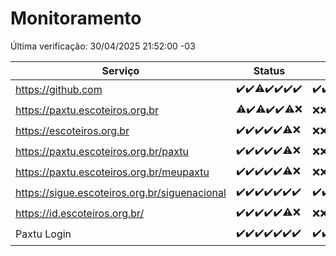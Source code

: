 # Monitoramento

Última verificação: 30/04/2025 21:52:00 -03

|Serviço|Status|Últimas 24h|
|---|---|---|
|https://github.com|<span title="2025-04-24: OK=23">✔️</span><span title="2025-04-25: OK=23">✔️</span><span title="2025-04-26: OK=22, Falhas=1">⚠️</span><span title="2025-04-27: OK=23">✔️</span><span title="2025-04-28: OK=22">✔️</span><span title="2025-04-29: OK=23">✔️</span><span title="2025-04-30: OK=1">✔️</span>|<span title="29/04/2025 23:23:00 -03 : 200">✔️</span><span title="30/04/2025 00:31:00 -03 : 200">✔️</span><span title="30/04/2025 01:11:00 -03 : 200">✔️</span><span title="30/04/2025 02:10:00 -03 : 200">✔️</span><span title="30/04/2025 03:13:00 -03 : 200">✔️</span><span title="30/04/2025 04:09:00 -03 : 200">✔️</span><span title="30/04/2025 05:13:00 -03 : 200">✔️</span><span title="30/04/2025 06:10:00 -03 : 200">✔️</span><span title="30/04/2025 07:10:00 -03 : 200">✔️</span><span title="30/04/2025 08:07:00 -03 : 200">✔️</span><span title="30/04/2025 09:17:00 -03 : 200">✔️</span><span title="30/04/2025 10:20:00 -03 : 200">✔️</span><span title="30/04/2025 11:09:00 -03 : 200">✔️</span><span title="30/04/2025 12:10:00 -03 : 200">✔️</span><span title="30/04/2025 13:11:00 -03 : 200">✔️</span><span title="30/04/2025 14:08:00 -03 : 200">✔️</span><span title="30/04/2025 15:12:00 -03 : 200">✔️</span><span title="30/04/2025 16:07:00 -03 : 200">✔️</span><span title="30/04/2025 17:10:00 -03 : 200">✔️</span><span title="30/04/2025 18:08:00 -03 : 200">✔️</span><span title="30/04/2025 19:08:00 -03 : 200">✔️</span><span title="30/04/2025 20:09:00 -03 : 200">✔️</span><span title="30/04/2025 21:52:00 -03 : 200">✔️</span>|
|https://paxtu.escoteiros.org.br|<span title="2025-04-24: OK=22, Falhas=1">⚠️</span><span title="2025-04-25: OK=23">✔️</span><span title="2025-04-26: OK=22, Falhas=1">⚠️</span><span title="2025-04-27: OK=23">✔️</span><span title="2025-04-28: OK=22">✔️</span><span title="2025-04-29: OK=21, Falhas=2">⚠️</span><span title="2025-04-30: Falhas=1">❌</span>|<span title="29/04/2025 23:23:00 -03 : 403">❌</span><span title="30/04/2025 00:31:00 -03 : 403">❌</span><span title="30/04/2025 01:11:00 -03 : 403">❌</span><span title="30/04/2025 02:10:00 -03 : 403">❌</span><span title="30/04/2025 03:13:00 -03 : 403">❌</span><span title="30/04/2025 04:09:00 -03 : 403">❌</span><span title="30/04/2025 05:13:00 -03 : 403">❌</span><span title="30/04/2025 06:10:00 -03 : 403">❌</span><span title="30/04/2025 07:10:00 -03 : 403">❌</span><span title="30/04/2025 08:07:00 -03 : 403">❌</span><span title="30/04/2025 09:17:00 -03 : 403">❌</span><span title="30/04/2025 10:20:00 -03 : 403">❌</span><span title="30/04/2025 11:09:00 -03 : 403">❌</span><span title="30/04/2025 12:10:00 -03 : 403">❌</span><span title="30/04/2025 13:11:00 -03 : 403">❌</span><span title="30/04/2025 14:08:00 -03 : 403">❌</span><span title="30/04/2025 15:12:00 -03 : 403">❌</span><span title="30/04/2025 16:07:00 -03 : 403">❌</span><span title="30/04/2025 17:10:00 -03 : 403">❌</span><span title="30/04/2025 18:08:00 -03 : 403">❌</span><span title="30/04/2025 19:08:00 -03 : 403">❌</span><span title="30/04/2025 20:09:00 -03 : 403">❌</span><span title="30/04/2025 21:52:00 -03 : 403">❌</span>|
|https://escoteiros.org.br|<span title="2025-04-24: OK=23">✔️</span><span title="2025-04-25: OK=23">✔️</span><span title="2025-04-26: OK=23">✔️</span><span title="2025-04-27: OK=23">✔️</span><span title="2025-04-28: OK=22">✔️</span><span title="2025-04-29: OK=22, Falhas=1">⚠️</span><span title="2025-04-30: Falhas=1">❌</span>|<span title="29/04/2025 23:23:00 -03 : 403">❌</span><span title="30/04/2025 00:31:00 -03 : 403">❌</span><span title="30/04/2025 01:11:00 -03 : 403">❌</span><span title="30/04/2025 02:10:00 -03 : 403">❌</span><span title="30/04/2025 03:13:00 -03 : 403">❌</span><span title="30/04/2025 04:09:00 -03 : 403">❌</span><span title="30/04/2025 05:13:00 -03 : 403">❌</span><span title="30/04/2025 06:10:00 -03 : 403">❌</span><span title="30/04/2025 07:10:00 -03 : 403">❌</span><span title="30/04/2025 08:07:00 -03 : 403">❌</span><span title="30/04/2025 09:17:00 -03 : 403">❌</span><span title="30/04/2025 10:20:00 -03 : 403">❌</span><span title="30/04/2025 11:09:00 -03 : 403">❌</span><span title="30/04/2025 12:10:00 -03 : 403">❌</span><span title="30/04/2025 13:11:00 -03 : 403">❌</span><span title="30/04/2025 14:08:00 -03 : 403">❌</span><span title="30/04/2025 15:12:00 -03 : 403">❌</span><span title="30/04/2025 16:07:00 -03 : 403">❌</span><span title="30/04/2025 17:10:00 -03 : 403">❌</span><span title="30/04/2025 18:08:00 -03 : 403">❌</span><span title="30/04/2025 19:08:00 -03 : 403">❌</span><span title="30/04/2025 20:09:00 -03 : 403">❌</span><span title="30/04/2025 21:52:00 -03 : 403">❌</span>|
|https://paxtu.escoteiros.org.br/paxtu|<span title="2025-04-24: OK=23">✔️</span><span title="2025-04-25: OK=23">✔️</span><span title="2025-04-26: OK=23">✔️</span><span title="2025-04-27: OK=23">✔️</span><span title="2025-04-28: OK=22">✔️</span><span title="2025-04-29: OK=22, Falhas=1">⚠️</span><span title="2025-04-30: Falhas=1">❌</span>|<span title="29/04/2025 23:23:00 -03 : 403">❌</span><span title="30/04/2025 00:31:00 -03 : 403">❌</span><span title="30/04/2025 01:11:00 -03 : 403">❌</span><span title="30/04/2025 02:10:00 -03 : 403">❌</span><span title="30/04/2025 03:13:00 -03 : 403">❌</span><span title="30/04/2025 04:09:00 -03 : 403">❌</span><span title="30/04/2025 05:13:00 -03 : 403">❌</span><span title="30/04/2025 06:10:00 -03 : 403">❌</span><span title="30/04/2025 07:10:00 -03 : 403">❌</span><span title="30/04/2025 08:07:00 -03 : 403">❌</span><span title="30/04/2025 09:17:00 -03 : 403">❌</span><span title="30/04/2025 10:20:00 -03 : 403">❌</span><span title="30/04/2025 11:09:00 -03 : 403">❌</span><span title="30/04/2025 12:10:00 -03 : 403">❌</span><span title="30/04/2025 13:11:00 -03 : 403">❌</span><span title="30/04/2025 14:08:00 -03 : 403">❌</span><span title="30/04/2025 15:12:00 -03 : 403">❌</span><span title="30/04/2025 16:07:00 -03 : 403">❌</span><span title="30/04/2025 17:10:00 -03 : 403">❌</span><span title="30/04/2025 18:08:00 -03 : 403">❌</span><span title="30/04/2025 19:08:00 -03 : 403">❌</span><span title="30/04/2025 20:09:00 -03 : 403">❌</span><span title="30/04/2025 21:52:00 -03 : 403">❌</span>|
|https://paxtu.escoteiros.org.br/meupaxtu|<span title="2025-04-24: OK=23">✔️</span><span title="2025-04-25: OK=23">✔️</span><span title="2025-04-26: OK=23">✔️</span><span title="2025-04-27: OK=23">✔️</span><span title="2025-04-28: OK=22">✔️</span><span title="2025-04-29: OK=22, Falhas=1">⚠️</span><span title="2025-04-30: Falhas=1">❌</span>|<span title="29/04/2025 23:23:00 -03 : 403">❌</span><span title="30/04/2025 00:31:00 -03 : 403">❌</span><span title="30/04/2025 01:11:00 -03 : 403">❌</span><span title="30/04/2025 02:10:00 -03 : 403">❌</span><span title="30/04/2025 03:13:00 -03 : 403">❌</span><span title="30/04/2025 04:09:00 -03 : 403">❌</span><span title="30/04/2025 05:13:00 -03 : 403">❌</span><span title="30/04/2025 06:10:00 -03 : 403">❌</span><span title="30/04/2025 07:10:00 -03 : 403">❌</span><span title="30/04/2025 08:07:00 -03 : 403">❌</span><span title="30/04/2025 09:17:00 -03 : 403">❌</span><span title="30/04/2025 10:20:00 -03 : 403">❌</span><span title="30/04/2025 11:09:00 -03 : 403">❌</span><span title="30/04/2025 12:10:00 -03 : 403">❌</span><span title="30/04/2025 13:11:00 -03 : 403">❌</span><span title="30/04/2025 14:08:00 -03 : 403">❌</span><span title="30/04/2025 15:12:00 -03 : 403">❌</span><span title="30/04/2025 16:07:00 -03 : 403">❌</span><span title="30/04/2025 17:10:00 -03 : 403">❌</span><span title="30/04/2025 18:08:00 -03 : 403">❌</span><span title="30/04/2025 19:08:00 -03 : 403">❌</span><span title="30/04/2025 20:09:00 -03 : 403">❌</span><span title="30/04/2025 21:52:00 -03 : 403">❌</span>|
|https://sigue.escoteiros.org.br/siguenacional|<span title="2025-04-24: OK=23">✔️</span><span title="2025-04-25: OK=23">✔️</span><span title="2025-04-26: OK=23">✔️</span><span title="2025-04-27: OK=23">✔️</span><span title="2025-04-28: OK=22">✔️</span><span title="2025-04-29: OK=23">✔️</span><span title="2025-04-30: OK=1">✔️</span>|<span title="29/04/2025 23:23:00 -03 : 200">✔️</span><span title="30/04/2025 00:31:00 -03 : 200">✔️</span><span title="30/04/2025 01:11:00 -03 : 200">✔️</span><span title="30/04/2025 02:10:00 -03 : 200">✔️</span><span title="30/04/2025 03:13:00 -03 : 200">✔️</span><span title="30/04/2025 04:09:00 -03 : 200">✔️</span><span title="30/04/2025 05:13:00 -03 : 200">✔️</span><span title="30/04/2025 06:10:00 -03 : 200">✔️</span><span title="30/04/2025 07:10:00 -03 : 200">✔️</span><span title="30/04/2025 08:07:00 -03 : 200">✔️</span><span title="30/04/2025 09:17:00 -03 : 200">✔️</span><span title="30/04/2025 10:20:00 -03 : 200">✔️</span><span title="30/04/2025 11:09:00 -03 : 200">✔️</span><span title="30/04/2025 12:10:00 -03 : 200">✔️</span><span title="30/04/2025 13:11:00 -03 : 200">✔️</span><span title="30/04/2025 14:08:00 -03 : 200">✔️</span><span title="30/04/2025 15:12:00 -03 : 200">✔️</span><span title="30/04/2025 16:07:00 -03 : 200">✔️</span><span title="30/04/2025 17:10:00 -03 : 200">✔️</span><span title="30/04/2025 18:08:00 -03 : 200">✔️</span><span title="30/04/2025 19:08:00 -03 : 200">✔️</span><span title="30/04/2025 20:09:00 -03 : 200">✔️</span><span title="30/04/2025 21:52:00 -03 : 200">✔️</span>|
|https://id.escoteiros.org.br/|<span title="2025-04-24: OK=23">✔️</span><span title="2025-04-25: OK=23">✔️</span><span title="2025-04-26: OK=23">✔️</span><span title="2025-04-27: OK=23">✔️</span><span title="2025-04-28: OK=22">✔️</span><span title="2025-04-29: OK=22, Falhas=1">⚠️</span><span title="2025-04-30: Falhas=1">❌</span>|<span title="29/04/2025 23:23:00 -03 : 403">❌</span><span title="30/04/2025 00:31:00 -03 : 403">❌</span><span title="30/04/2025 01:11:00 -03 : 403">❌</span><span title="30/04/2025 02:10:00 -03 : 403">❌</span><span title="30/04/2025 03:13:00 -03 : 403">❌</span><span title="30/04/2025 04:09:00 -03 : 403">❌</span><span title="30/04/2025 05:13:00 -03 : 403">❌</span><span title="30/04/2025 06:10:00 -03 : 403">❌</span><span title="30/04/2025 07:10:00 -03 : 403">❌</span><span title="30/04/2025 08:07:00 -03 : 403">❌</span><span title="30/04/2025 09:17:00 -03 : 403">❌</span><span title="30/04/2025 10:20:00 -03 : 403">❌</span><span title="30/04/2025 11:09:00 -03 : 403">❌</span><span title="30/04/2025 12:10:00 -03 : 403">❌</span><span title="30/04/2025 13:11:00 -03 : 403">❌</span><span title="30/04/2025 14:08:00 -03 : 403">❌</span><span title="30/04/2025 15:12:00 -03 : 403">❌</span><span title="30/04/2025 16:07:00 -03 : 403">❌</span><span title="30/04/2025 17:10:00 -03 : 403">❌</span><span title="30/04/2025 18:08:00 -03 : 403">❌</span><span title="30/04/2025 19:08:00 -03 : 403">❌</span><span title="30/04/2025 20:09:00 -03 : 403">❌</span><span title="30/04/2025 21:52:00 -03 : 403">❌</span>|
|Paxtu Login|<span title="2025-04-24: OK=23">✔️</span><span title="2025-04-25: OK=23">✔️</span><span title="2025-04-26: OK=23">✔️</span><span title="2025-04-27: OK=23">✔️</span><span title="2025-04-28: OK=22">✔️</span><span title="2025-04-29: OK=23">✔️</span><span title="2025-04-30: OK=1">✔️</span>|<span title="29/04/2025 23:23:00 -03 : 200">✔️</span><span title="30/04/2025 00:31:00 -03 : 200">✔️</span><span title="30/04/2025 01:11:00 -03 : 200">✔️</span><span title="30/04/2025 02:10:00 -03 : 200">✔️</span><span title="30/04/2025 03:13:00 -03 : 200">✔️</span><span title="30/04/2025 04:09:00 -03 : 200">✔️</span><span title="30/04/2025 05:13:00 -03 : 200">✔️</span><span title="30/04/2025 06:10:00 -03 : 200">✔️</span><span title="30/04/2025 07:10:00 -03 : 200">✔️</span><span title="30/04/2025 08:07:00 -03 : 200">✔️</span><span title="30/04/2025 09:17:00 -03 : 200">✔️</span><span title="30/04/2025 10:20:00 -03 : 200">✔️</span><span title="30/04/2025 11:09:00 -03 : 200">✔️</span><span title="30/04/2025 12:10:00 -03 : 200">✔️</span><span title="30/04/2025 13:11:00 -03 : 200">✔️</span><span title="30/04/2025 14:08:00 -03 : 200">✔️</span><span title="30/04/2025 15:12:00 -03 : 200">✔️</span><span title="30/04/2025 16:07:00 -03 : 200">✔️</span><span title="30/04/2025 17:10:00 -03 : 200">✔️</span><span title="30/04/2025 18:08:00 -03 : 200">✔️</span><span title="30/04/2025 19:08:00 -03 : 200">✔️</span><span title="30/04/2025 20:09:00 -03 : 200">✔️</span><span title="30/04/2025 21:52:00 -03 : 200">✔️</span>|
